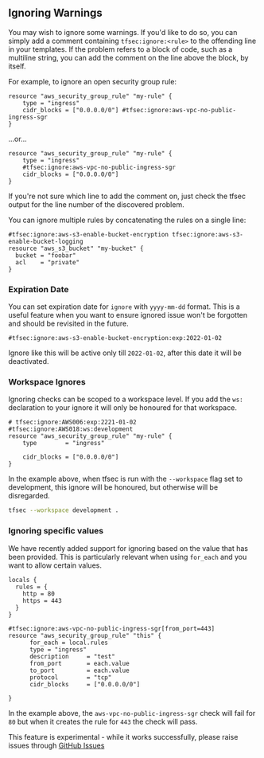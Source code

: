 ## Ignoring Warnings

You may wish to ignore some warnings. If you'd like to do so, you can
simply add a comment containing `tfsec:ignore:<rule>` to the offending
line in your templates. If the problem refers to a block of code, such
as a multiline string, you can add the comment on the line above the
block, by itself.

For example, to ignore an open security group rule:

```hcl
resource "aws_security_group_rule" "my-rule" {
    type = "ingress"
    cidr_blocks = ["0.0.0.0/0"] #tfsec:ignore:aws-vpc-no-public-ingress-sgr
}
```

...or...

```hcl
resource "aws_security_group_rule" "my-rule" {
    type = "ingress"
    #tfsec:ignore:aws-vpc-no-public-ingress-sgr
    cidr_blocks = ["0.0.0.0/0"]
}
```

If you're not sure which line to add the comment on, just check the
tfsec output for the line number of the discovered problem.

You can ignore multiple rules by concatenating the rules on a single line:

```hcl
#tfsec:ignore:aws-s3-enable-bucket-encryption tfsec:ignore:aws-s3-enable-bucket-logging
resource "aws_s3_bucket" "my-bucket" {
  bucket = "foobar"
  acl    = "private"
}
```

### Expiration Date
You can set expiration date for `ignore` with `yyyy-mm-dd` format. This is a useful feature when you want to ensure ignored issue won't be forgotten and should be revisited in the future.
```
#tfsec:ignore:aws-s3-enable-bucket-encryption:exp:2022-01-02
```
Ignore like this will be active only till `2022-01-02`, after this date it will be deactivated.

### Workspace Ignores
Ignoring checks can be scoped to a workspace level. If you add the `ws:` declaration to your ignore it will only be honoured for that workspace.

```hcl
# tfsec:ignore:AWS006:exp:2221-01-02 #tfsec:ignore:AWS018:ws:development
resource "aws_security_group_rule" "my-rule" {
    type        = "ingress"
	
    cidr_blocks = ["0.0.0.0/0"]
}
```

In the example above, when tfsec is run with the `--workspace` flag set to development, this ignore will be honoured, but otherwise will be disregarded.

```bash
tfsec --workspace development .
```

### Ignoring specific values

We have recently added support for ignoring based on the value that has been provided. This is particularly relevant when using `for_each` and you want to allow certain values. 

```hcl
locals {
  rules = {
    http = 80
    https = 443 
  }
}

#tfsec:ignore:aws-vpc-no-public-ingress-sgr[from_port=443]
resource "aws_security_group_rule" "this" {
      for_each = local.rules
      type = "ingress"
      description     = "test"
      from_port       = each.value 
      to_port         = each.value
      protocol        = "tcp"
      cidr_blocks     = ["0.0.0.0/0"]

}
```

In the example above, the `aws-vpc-no-public-ingress-sgr` check will fail for `80` but when it creates the rule for `443` the check will pass.

This feature is experimental - while it works successfully, please raise issues through [GitHub Issues]

[Github Issues]: https://github.com/aquasecurity/tfsec/issues

